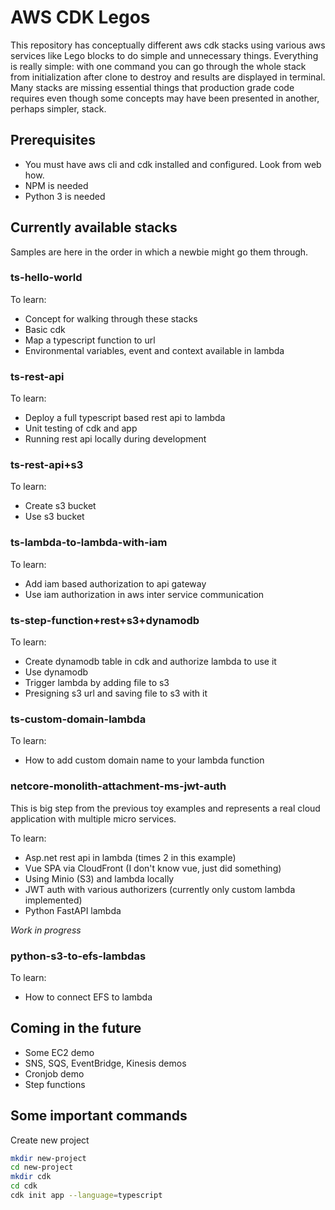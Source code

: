 # AWS CDK Legos

This repository has conceptually different aws cdk stacks using various aws services like Lego blocks to do simple and unnecessary things. Everything is really simple: with one command you can go through the whole stack from initialization after clone to destroy and results are displayed in terminal. Many stacks are missing essential things that production grade code requires even though some concepts may have been presented in another, perhaps simpler, stack.

## Prerequisites

- You must have aws cli and cdk installed and configured. Look from web how.
- NPM is needed
- Python 3 is needed

## Currently available stacks

Samples are here in the order in which a newbie might go them through.

### ts-hello-world

To learn:

- Concept for walking through these stacks
- Basic cdk
- Map a typescript function to url
- Environmental variables, event and context available in lambda

### ts-rest-api

To learn:

- Deploy a full typescript based rest api to lambda
- Unit testing of cdk and app
- Running rest api locally during development

### ts-rest-api+s3

To learn:

- Create s3 bucket
- Use s3 bucket

### ts-lambda-to-lambda-with-iam

To learn:

- Add iam based authorization to api gateway
- Use iam authorization in aws inter service communication

### ts-step-function+rest+s3+dynamodb

To learn:

- Create dynamodb table in cdk and authorize lambda to use it
- Use dynamodb
- Trigger lambda by adding file to s3
- Presigning s3 url and saving file to s3 with it

### ts-custom-domain-lambda

To learn:

- How to add custom domain name to your lambda function

### netcore-monolith-attachment-ms-jwt-auth

This is big step from the previous toy examples and represents a real cloud application with multiple micro services.

To learn:

- Asp.net rest api in lambda (times 2 in this example)
- Vue SPA via CloudFront (I don't know vue, just did something)
- Using Minio (S3) and lambda locally
- JWT auth with various authorizers (currently only custom lambda implemented)
- Python FastAPI lambda

_Work in progress_

### python-s3-to-efs-lambdas

To learn:

- How to connect EFS to lambda

## Coming in the future

- Some EC2 demo
- SNS, SQS, EventBridge, Kinesis demos
- Cronjob demo
- Step functions

## Some important commands

Create new project

```bash
mkdir new-project
cd new-project
mkdir cdk
cd cdk
cdk init app --language=typescript
```
